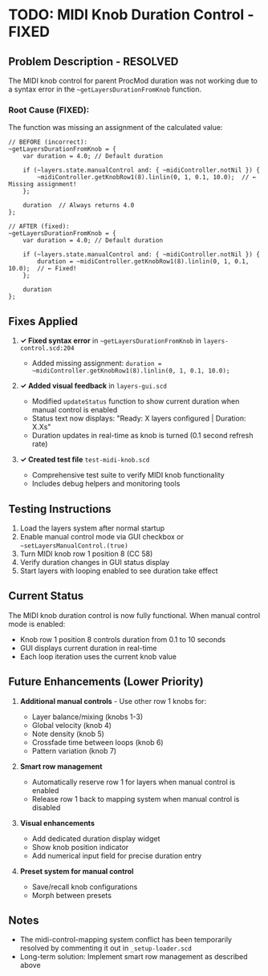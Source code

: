 # TODO: MIDI Knob Duration Control - FIXED

## Problem Description - RESOLVED

The MIDI knob control for parent ProcMod duration was not working due to a syntax error in the `~getLayersDurationFromKnob` function.

### Root Cause (FIXED):

The function was missing an assignment of the calculated value:

```supercollider
// BEFORE (incorrect):
~getLayersDurationFromKnob = {
    var duration = 4.0; // Default duration
    
    if (~layers.state.manualControl and: { ~midiController.notNil }) {
        ~midiController.getKnobRow1(8).linlin(0, 1, 0.1, 10.0);  // ← Missing assignment!
    };
    
    duration  // Always returns 4.0
};

// AFTER (fixed):
~getLayersDurationFromKnob = {
    var duration = 4.0; // Default duration
    
    if (~layers.state.manualControl and: { ~midiController.notNil }) {
        duration = ~midiController.getKnobRow1(8).linlin(0, 1, 0.1, 10.0);  // ← Fixed!
    };
    
    duration
};
```

## Fixes Applied

1. **✓ Fixed syntax error** in `~getLayersDurationFromKnob` in `layers-control.scd:204`
   - Added missing assignment: `duration = ~midiController.getKnobRow1(8).linlin(0, 1, 0.1, 10.0);`

2. **✓ Added visual feedback** in `layers-gui.scd`
   - Modified `updateStatus` function to show current duration when manual control is enabled
   - Status text now displays: "Ready: X layers configured | Duration: X.Xs"
   - Duration updates in real-time as knob is turned (0.1 second refresh rate)

3. **✓ Created test file** `test-midi-knob.scd`
   - Comprehensive test suite to verify MIDI knob functionality
   - Includes debug helpers and monitoring tools

## Testing Instructions

1. Load the layers system after normal startup
2. Enable manual control mode via GUI checkbox or `~setLayersManualControl.(true)`
3. Turn MIDI knob row 1 position 8 (CC 58)
4. Verify duration changes in GUI status display
5. Start layers with looping enabled to see duration take effect

## Current Status

The MIDI knob duration control is now fully functional. When manual control mode is enabled:
- Knob row 1 position 8 controls duration from 0.1 to 10 seconds
- GUI displays current duration in real-time
- Each loop iteration uses the current knob value

## Future Enhancements (Lower Priority)

1. **Additional manual controls** - Use other row 1 knobs for:
   - Layer balance/mixing (knobs 1-3)
   - Global velocity (knob 4)
   - Note density (knob 5)
   - Crossfade time between loops (knob 6)
   - Pattern variation (knob 7)

2. **Smart row management** 
   - Automatically reserve row 1 for layers when manual control is enabled
   - Release row 1 back to mapping system when manual control is disabled

3. **Visual enhancements**
   - Add dedicated duration display widget
   - Show knob position indicator
   - Add numerical input field for precise duration entry

4. **Preset system for manual control**
   - Save/recall knob configurations
   - Morph between presets

## Notes

- The midi-control-mapping system conflict has been temporarily resolved by commenting it out in `_setup-loader.scd`
- Long-term solution: Implement smart row management as described above